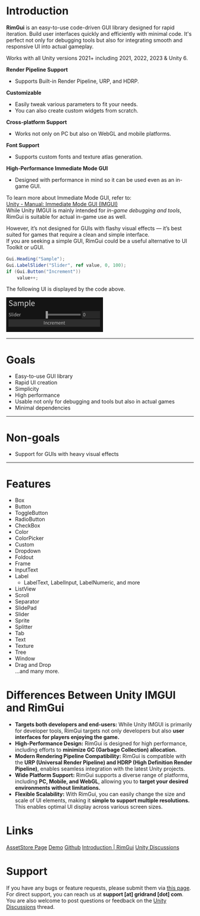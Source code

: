# Introduction  
**RimGui** is an easy-to-use code-driven GUI library designed for rapid iteration. 
Build user interfaces quickly and efficiently with minimal code. It's perfect not only for debugging tools but also for integrating smooth and responsive UI into actual gameplay.

Works with all Unity versions 2021+ including 2021, 2022, 2023 & Unity 6.

**Render Pipeline Support**  
- Supports Built-in Render Pipeline, URP, and HDRP.

**Customizable**  
- Easily tweak various parameters to fit your needs.  
- You can also create custom widgets from scratch.

**Cross-platform Support**  
- Works not only on PC but also on WebGL and mobile platforms.

**Font Support**  
- Supports custom fonts and texture atlas generation.

**High-Performance Immediate Mode GUI**
- Designed with performance in mind so it can be used even as an in-game GUI.


To learn more about Immediate Mode GUI, refer to:  
[Unity - Manual: Immediate Mode GUI (IMGUI)](https://docs.unity3d.com/2021.3/Documentation/Manual/GUIScriptingGuide.html)  
While Unity IMGUI is mainly intended for *in-game debugging and tools*, RimGui is suitable for actual in-game use as well.

However, it’s not designed for GUIs with flashy visual effects — it’s best suited for games that require a clean and simple interface.  
If you are seeking a simple GUI, RimGui could be a useful alternative to UI Toolkit or uGUI.


```csharp
Gui.Heading("Sample");
Gui.LabelSlider("Slider", ref value, 0, 100);
if (Gui.Button("Increment"))
    value++;
```
The following UI is displayed by the code above.

![sample-ui](sample-ui.png)


---

# Goals
- Easy-to-use GUI library
- Rapid UI creation
- Simplicity
- High performance
- Usable not only for debugging and tools but also in actual games
- Minimal dependencies

---

# Non-goals
- Support for GUIs with heavy visual effects  

---

# Features  
- Box  
- Button  
- ToggleButton  
- RadioButton  
- CheckBox  
- Color  
- ColorPicker
- Custom
- Dropdown  
- Foldout  
- Frame
- InputText  
- Label  
  - LabelText, LabelInput, LabelNumeric, and more
- ListView  
- Scroll  
- Separator  
- SlidePad  
- Slider  
- Sprite  
- Splitter  
- Tab  
- Text  
- Texture  
- Tree  
- Window  
- Drag and Drop  
...and many more.

# Differences Between Unity IMGUI and RimGui

- **Targets both developers and end-users:** While Unity IMGUI is primarily for developer tools, RimGui targets not only developers but also **user interfaces for players enjoying the game.**
- **High-Performance Design:** RimGui is designed for high performance, including efforts to **minimize GC (Garbage Collection) allocation.**
- **Modern Rendering Pipeline Compatibility:** RimGui is compatible with the **URP (Universal Render Pipeline) and HDRP (High Definition Render Pipeline)**, enables seamless integration with the latest Unity projects.
- **Wide Platform Support:** RimGui supports a diverse range of platforms, including **PC, Mobile, and WebGL**, allowing you to **target your desired environments without limitations.**
- **Flexible Scalability:** With RimGui, you can easily change the size and scale of UI elements, making it **simple to support multiple resolutions.** This enables optimal UI display across various screen sizes.

# Links
[AssetStore Page](https://assetstore.unity.com/packages/slug/316805)
[Demo](https://gridrand.com/rimgui/WebGL)
[Github](https://github.com/Gridrand/RimGui)
[Introduction \| RimGui](https://gridrand.com/rimgui/docs/introduction)
[Unity Discussions](https://discussions.unity.com/t/released-rimgui-code-driven-gui/1637582)

# Support
If you have any bugs or feature requests, please submit them via [this page](https://github.com/Gridrand/RimGui/issues).
For direct support, you can reach us at **support [at] gridrand [dot] com**.
You are also welcome to post questions or feedback on the [Unity Discussions](https://discussions.unity.com/t/released-rimgui-code-driven-gui/1637582) thread.